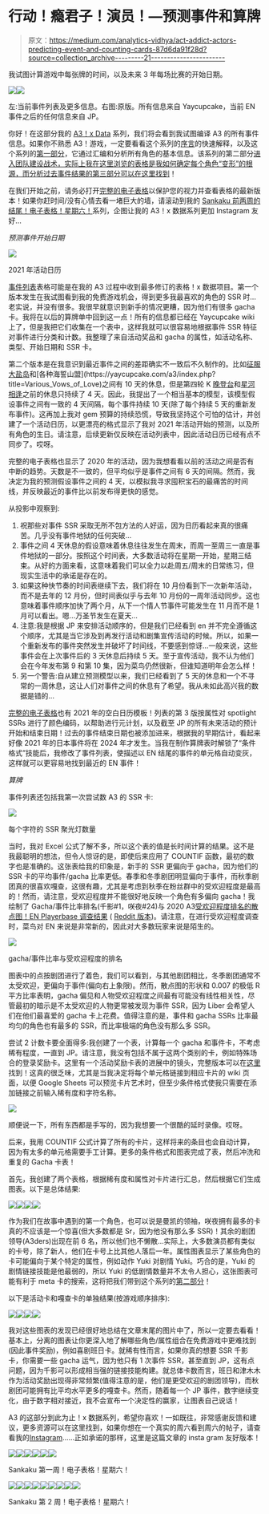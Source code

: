 # 行动！瘾君子！演员！—预测事件和算牌

> 原文：<https://medium.com/analytics-vidhya/act-addict-actors-predicting-event-and-counting-cards-87d6da91f28d?source=collection_archive---------21----------------------->

我试图计算游戏中每张牌的时间，以及未来 3 年每场比赛的开始日期。

![](img/56d45720fb843e94149359dd97d380fe.png)![](img/9488863d08dfe6beb71a03ebfab38705.png)

左:当前事件列表及更多信息。右图:原版。所有信息来自 Yaycupcake，当前 EN 事件之后的任何信息来自 JP。

你好！在这部分我的 [A3！x Data](https://ordinarytwilight.medium.com/list/act-addict-actors-d35ff7633ea9) 系列，我们将会看到我试图编译 A3 的所有事件信息。如果你不熟悉 A3！游戏，一定要看看这个系列的[序言](https://ordinarytwilight.medium.com/how-i-discovered-what-the-addict-in-act-addict-actors-really-meant-4c5631fced15?sk=6d329b2c35f15da934fd835e675b1409)的快速解释，以及这个系列的[第一部分](/analytics-vidhya/act-addict-actors-information-compilation-and-analysis-81506e70d863?source=friends_link&sk=null)，它通过汇编和分析所有角色的基本信息。该系列的第二部分[进入团队建设战术，实际上我在这里浏览的表格是我如何确定每个角色“变形”的根源，而分析过去事件结果的第三部分可以在这里找到](/analytics-vidhya/act-addict-actors-building-a-character-meta-list-f21a9eba2e97?sk=225c4fc823c66628edbd84e38cb499ed)！

在我们开始之前，请务必打开[完整的电子表格](https://docs.google.com/spreadsheets/d/10u7yHRtTEzVC8FVRe1_pcAZYaAlmjX8kyJrSR2JP6Vg/view#gid=488570835)以保护您的视力并查看表格的最新版本！如果你赶时间/没有心情去看一堵巨大的墙，请滚动到我的 [Sankaku 前两周的结尾！电子表格！星期六！](https://www.instagram.com/ordinarytwilight/guide/spreadsheet-nerd-collection/17869938518477930/)系列，企图让我的 A3！x 数据系列更加 Instagram 友好…

*预测事件开始日期*

![](img/2b525b2507d37681d4035e6075ace8bc.png)

2021 年活动日历

[事件列表](https://docs.google.com/spreadsheets/d/10u7yHRtTEzVC8FVRe1_pcAZYaAlmjX8kyJrSR2JP6Vg/view#gid=488570835)表格可能是在我的 A3 过程中收到最多修订的表格！x 数据项目。第一个版本发生在我试图看到我的免费游戏机会，得到更多我最喜欢的角色的 SSR 时…老实说，并没有很多。我很早就意识到新手的情况更糟，因为他们有很多 gacha 卡。我将在以后的算牌单中回到这一点！所有的信息都已经在 Yaycupcake wiki 上了，但是我把它们收集在一个表中，这样我就可以很容易地根据事件 SSR 特征对事件进行分类和计数。我整理了来自活动奖品和 gacha 的属性，如活动名称、类型、开始日期和 SSR 卡。

第二个版本是在我意识到最近事件之间的差距确实不一致后不久制作的。比如[征服大盐岛](https://yaycupcake.com/a3/index.php?title=Conquering_Misoshiosa_Island!)和[各种海誓山盟](https://yaycupcake.com/a3/index.php?title=Various_Vows_of_Love)之间有 10 天的休息，但是第四轮 K [晚登台](https://yaycupcake.com/a3/index.php?title=Knights_of_the_Round_IV_On_Stage)和[星河相逢](https://yaycupcake.com/a3/index.php?title=Meet_Me_by_the_Milky_Way)之前的休息只持续了 4 天。因此，我提出了一个相当基本的模型，该模型假设事件之间有一致的 4 天间隔，每个事件持续 10 天(除了每个持续 5 天的重新发布事件)。这再加上我对 gem 预算的持续恐慌，导致我坚持这个可怕的估计，并创建了一个活动日历，以更漂亮的格式显示了我对 2021 年活动开始的预测，以及所有角色的生日。请注意，后续更新仅反映在活动列表中，因此活动日历已经有点不同步了。哎呀。

完整的电子表格也显示了 2020 年的活动，因为我想看看以前的活动之间是否有中断的趋势。天数是不一致的，但平均似乎是事件之间有 6 天的间隔。然而，我决定为我的预测假设事件之间的 4 天，以模拟我寻求囤积宝石的最痛苦的时间线，并反映最近的事件比以前发布得更快的感觉。

从投影中观察到:

1.  祝那些对事件 SSR 采取无所不包方法的人好运，因为日历看起来真的很痛苦。几乎没有事件地狱的任何突破…
2.  事件之间 4 天休息的假设意味着休息往往发生在周末，而周一至周三一直是事件地狱的一部分。按照这个时间表，大多数活动将在星期一开始，星期三结束。从好的方面来看，这意味着我们可以全力以赴周五/周末的日常练习，但现实生活中的承诺是存在的。
3.  如果这种快节奏的时间表继续下去，我们将在 10 月份看到下一次新年活动，而不是去年的 12 月份，但时间表似乎与去年 10 月份的一周年活动同步。这也意味着事件顺序加快了两个月，从下一个情人节事件可能发生在 11 月而不是 1 月可以看出。嗯…万圣节发生在夏天…
4.  注意:我是根据 JP 来安排活动顺序的，但是我们已经看到 en 并不完全遵循这个顺序，尤其是当它涉及到再发行活动和剧集宣传活动的时候。所以，如果一个重新发布的事件突然发生并破坏了时间线，不要感到惊讶…一般来说，这些事件会在上次事件后的 3 天休息后持续 5 天。至于宣传活动，我不认为他们会在今年发布第 9 和第 10 集，因为菜鸟仍然很新，但谁知道明年会怎么样！
5.  另一个警告:自从建立预测模型以来，我们已经看到了 5 天的休息和一个不寻常的一周休息，这让人们对事件之间的休息有了希望。我从未如此高兴我的数据是错的…

[完整的电子表格](https://docs.google.com/spreadsheets/d/10u7yHRtTEzVC8FVRe1_pcAZYaAlmjX8kyJrSR2JP6Vg/edit?usp=sharing)也有 2021 年的空白日历模板！列表的第 3 版按属性对 spotlight SSRs 进行了颜色编码，以帮助进行元计划，以及截至 JP 的所有未来活动的预计开始和结束日期！过去的事件结束日期也被添加进来，根据我的早期估计，看起来好像 2021 年的日本事件将在 2024 年才发生。当我在制作算牌表时解锁了“条件格式”技能后，我修改了事件列表，使描述以 EN 结尾的事件的单元格自动变灰，这样就可以更容易地找到最近的 EN 事件！

*算牌*

事件列表还包括我第一次尝试数 A3 的 SSR 卡:

![](img/cf2aed2c04ba062a6588c0ca52a21134.png)

每个字符的 SSR 聚光灯数量

当时，我对 Excel 公式了解不多，所以这个表的值是长时间计算的结果。这不是我最聪明的想法，但令人惊讶的是，即使后来应用了 COUNTIF 函数，最初的数字也是准确的。这张表给我的印象是，新手的 SSR 更偏向于 gacha，因为他们的 SSR 卡的平均事件/gacha 比率更低。春季和冬季剧团明显偏向于事件，而秋季剧团真的很喜欢嘎查，这很有趣，尤其是考虑到秋季在粉丝群中的受欢迎程度是最高的！然而，请注意，受欢迎程度并不能很好地反映一个角色有多偏向 gacha！我绘制了 Gacha/事件比率排名(千影#1，咲夜#24)与 2020 A3[受欢迎程度排名的散点图！EN Playerbase 调查结果](https://twitter.com/ForgottenBrolly/status/1271789906864431105?s=20) ( [Reddit 版本](https://www.reddit.com/r/A3ActorsInTraining/comments/h87kri/a3_playerbase_survey_results/))。请注意，在进行受欢迎程度调查时，菜鸟对 EN 来说是非常新的，因此对大多数玩家来说是陌生的。

![](img/699b94e8d5c3e2ec43ddb8ad9f504e6a.png)

gacha/事件比率与受欢迎程度的排名

图表中的点按剧团进行了着色，我们可以看到，与其他剧团相比，冬季剧团通常不太受欢迎，更偏向于事件(偏向右上象限)。然而，散点图的形状和 0.007 的极低 R 平方比率表明，gacha 偏见和人物受欢迎程度之间最有可能没有线性相关性，尽管最初的暗示是不太受欢迎的人物更常被发现为事件 SSR，因为 Liber 会希望人们在他们最喜爱的 gacha 卡上花费。值得注意的是，事件和 gacha SSRs 比率最均匀的角色也有最多的 SSR，而比率极端的角色没有那么多 SSR。

尝试 2 计数卡要全面得多:我创建了一个表，计算每一个 gacha 和事件卡，不考虑稀有程度，一直到 JP。请注意，我没有包括不属于这两个类别的卡，例如特殊场合的登录奖励卡。这里有一个活动奖励卡表的进展中的镜头，完整版本可以在[这里](https://docs.google.com/spreadsheets/d/10u7yHRtTEzVC8FVRe1_pcAZYaAlmjX8kyJrSR2JP6Vg/view#gid=33310521)找到！这真的很乏味，尤其是当我决定将每个单元格链接到相应卡片的 wiki 页面，以便 Google Sheets 可以预览卡片艺术时，但至少条件格式使我只需要在添加链接之前输入稀有度和字符名称。

![](img/ef6d5e52520cd2f6b9ab051a1f95624d.png)

顺便说一下，所有东西都是手写的，因为我想要一个很酷的延时录像。哎呀。

后来，我用 COUNTIF 公式计算了所有的卡片，这样将来的条目也会自动计算，因为有太多的单元格需要手工计算。更多的条件格式和图表完成了表，然后冲洗和重复的 Gacha 卡表！

首先，我创建了两个表格，根据稀有度和属性对卡片进行汇总，然后根据它们生成图表。以下是总体结果:

![](img/e3e9f01610898e9325d75f121d22a22a.png)![](img/96b2618d514d3413b661444abb91cb11.png)![](img/0e5e6918ae85cb76c51ff4fa3050a08d.png)![](img/07b7f837cd23d4c9f1fdd81c687d8b35.png)

作为我们在故事中遇到的第一个角色，也可以说是曼凯的领袖，咲夜拥有最多的卡真的不应该是一个惊喜(但大多数都是 Sr，因为他没有那么多 SSR)！其余的剧团领导(A3ders)出现在前 6 名，所以他们也不懒散…实际上，大多数演员都有类似的卡号，除了新人，他们在卡号上比其他人落后一年。属性图表显示了某些角色的卡可能偏向于某个特定的属性，例如动作 Yuki 对剧情 Yuki。巧合的是，Yuki 的剧情链接技能是他最弱的，所以 Yuki 的低剧情数量并不太令人担心，这张图表可能有利于 meta 卡的搜索，这将把我们带到这个系列的[第二部分](/analytics-vidhya/act-addict-actors-building-a-character-meta-list-f21a9eba2e97?sk=225c4fc823c66628edbd84e38cb499ed)！

以下是活动卡和嘎查卡的单独结果(按游戏顺序排序):

![](img/ec9e666c60ce136720bec02699483d58.png)![](img/d5bc44bcf38d9495e99428fc61034f04.png)![](img/31aef41a062e37864704bf8926124fbe.png)![](img/07ac1cf185c8a0770e7c263359cb8aa2.png)

我对这些图表的发现已经很好地总结在文章末尾的图片中了，所以一定要去看看！基本上，分离的图表让你更深入地了解哪些角色/属性组合在免费游戏中更难找到(因此事件奖励)，例如喜剧班日卡。就稀有性而言，如果你真的想要 SSR 千影卡，你需要一些 gacha 运气，因为他只有 1 次事件 SSR，甚至直到 JP，这有点问题，因为千影可以形成相当强的链接技能构建。就总体卡数而言，班日和津木木作为活动奖励出现得非常频繁(值得注意的是，他们是更受欢迎的剧团领导)，而秋剧团可能拥有比平均水平更多的嘎查卡。然而，随着每一个 JP 事件，数字继续变化，由于数字相对接近，我不会宣布一个决定性的赢家，让图表自己说话！

A3 的这部分到此为止！x 数据系列，希望你喜欢！一如既往，非常感谢反馈和建议，更多资源可以在这里找到，如果你想在一个真实的周六看到周六的帖子，请查看我的[Instagram](https://www.instagram.com/ordinarytwilight/)……正如承诺的那样，这里是这篇文章的 insta gram 友好版本！

![](img/b0522c6c6b2b5fc68c5bb7fe155d6d85.png)![](img/e7532a5b0bb7e6468b260e2f9c871a02.png)![](img/d0c7a87d48563a8521c18412c77cb217.png)![](img/3d74c26d0916367c1ceaafcc31d1a627.png)![](img/917c6d8c9c50d4d01d88ec0d02dae406.png)![](img/21eccc0f54745abc10f95b056823881a.png)

Sankaku 第一周！电子表格！星期六！

![](img/92101d820af31227c56e9371726c11b6.png)![](img/77054b3c5a9adcabd886504ca91c9c93.png)![](img/f80a6e8724223a3c292f309f67aee46b.png)![](img/204ee65473781f7265ebfa50fc47b46f.png)![](img/0b7dc939a320e1dbf6f3c4738f16bdc5.png)![](img/2531f6de1a6e83124c374fd82c86a74d.png)![](img/6cf0fb87ab5aeeefe141c32431db0efb.png)![](img/4d1cc2b6186b0220f081fb471b916b76.png)![](img/e8ba6fa4253fce8e4a7d6e550b4e3ae1.png)

Sankaku 第 2 周！电子表格！星期六！